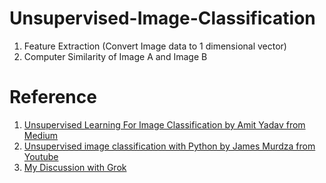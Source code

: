 # Unsupervised-Image-Classification

1. Feature Extraction (Convert Image data to 1 dimensional vector)
2. Computer Similarity of Image A and Image B

# Reference

1. [Unsupervised Learning For Image Classification by Amit Yadav from Medium](https://medium.com/@amit25173/unsupervised-learning-for-image-classification-3dd97e783111)
2. [Unsupervised image classification with Python by James Murdza from Youtube](https://www.youtube.com/watch?v=FalMvqhfWa8)
3. [My Discussion with Grok](https://grok.com/share/bGVnYWN5_9108c7fd-2061-4f41-a9ce-ed93dbce1baf)
